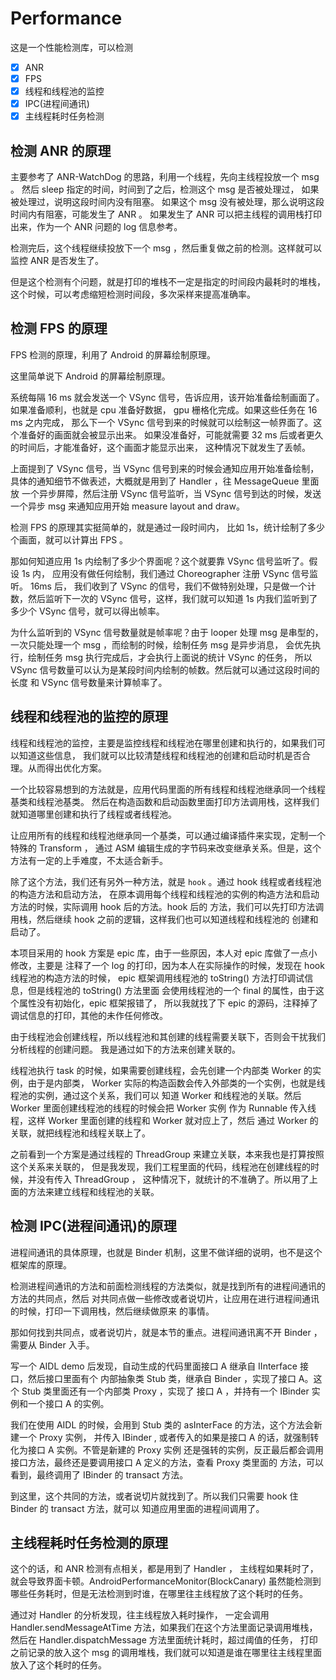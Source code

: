 # Performance

这是一个性能检测库，可以检测

- [x] ANR
- [x] FPS
- [x] 线程和线程池的监控
- [x] IPC(进程间通讯)
- [x] 主线程耗时任务检测

## 检测 ANR 的原理

主要参考了 ANR-WatchDog 的思路，利用一个线程，先向主线程投放一个 msg 。
然后 sleep 指定的时间，时间到了之后，检测这个 msg 是否被处理过，
如果被处理过，说明这段时间内没有阻塞。
如果这个 msg 没有被处理，那么说明这段时间内有阻塞，可能发生了 ANR 。
如果发生了 ANR 可以把主线程的调用栈打印出来，作为一个 ANR 问题的 log 信息参考。

检测完后，这个线程继续投放下一个 msg ，然后重复做之前的检测。这样就可以监控 ANR 是否发生了。

但是这个检测有个问题，就是打印的堆栈不一定是指定的时间段内最耗时的堆栈，
这个时候，可以考虑缩短检测时间段，多次采样来提高准确率。

## 检测 FPS 的原理

FPS 检测的原理，利用了 Android 的屏幕绘制原理。

这里简单说下 Android 的屏幕绘制原理。

系统每隔 16 ms 就会发送一个 VSync 信号，告诉应用，该开始准备绘制画面了。
如果准备顺利，也就是 cpu 准备好数据， gpu 栅格化完成。如果这些任务在 16 ms 之内完成，
那么下一个 VSync 信号到来的时候就可以绘制这一帧界面了。这个准备好的画面就会被显示出来。
如果没准备好，可能就需要 32 ms 后或者更久的时间后，才能准备好，这个画面才能显示出来，
这种情况下就发生了丢帧。

上面提到了 VSync 信号，当 VSync 信号到来的时候会通知应用开始准备绘制，
具体的通知细节不做表述，大概就是用到了 Handler ，往 MessageQueue 里面放
一个异步屏障，然后注册 VSync 信号监听，当 VSync 信号到达的时候，发送一个异步 msg 
来通知应用开始 measure layout and  draw。

检测 FPS 的原理其实挺简单的，就是通过一段时间内，
比如 1s，统计绘制了多少个画面，就可以计算出 FPS 。

那如何知道应用 1s 内绘制了多少个界面呢？这个就要靠 VSync 信号监听了。假设 1s 内，
应用没有做任何绘制，我们通过 Choreographer 注册 VSync 信号监听。 16ms 后，
我们收到了 VSync 的信号，我们不做特别处理，只是做一个计数，然后监听下一次的 VSync 
信号，这样，我们就可以知道 1s 内我们监听到了多少个 VSync 信号，就可以得出帧率。

为什么监听到的 VSync 信号数量就是帧率呢？由于 looper 处理 msg 是串型的，
一次只能处理一个 msg ，而绘制的时候，绘制任务 msg 是异步消息，
会优先执行，绘制任务 msg 执行完成后，才会执行上面说的统计 VSync 的任务，
所以 VSync 信号数量可以认为是某段时间内绘制的帧数。然后就可以通过这段时间的长度
和 VSync 信号数量来计算帧率了。


## 线程和线程池的监控的原理

线程和线程池的监控，主要是监控线程和线程池在哪里创建和执行的，如果我们可以知道这些信息，
我们就可以比较清楚线程和线程池的创建和启动时机是否合理。从而得出优化方案。

一个比较容易想到的方法就是，应用代码里面的所有线程和线程池继承同一个线程基类和线程池基类。
然后在构造函数和启动函数里面打印方法调用栈，这样我们就知道哪里创建和执行了线程或者线程池。

让应用所有的线程和线程池继承同一个基类，可以通过编译插件来实现，定制一个特殊的 Transform ，
通过 ASM 编辑生成的字节码来改变继承关系。但是，这个方法有一定的上手难度，不太适合新手。

除了这个方法，我们还有另外一种方法，就是 `hook` 。通过 hook 线程或者线程池的构造方法和启动方法，
在原本调用每个线程和线程池的实例的构造方法和启动方法的时候，实际调用 hook 后的方法。hook 后的
方法，我们可以先打印方法调用栈，然后继续 hook 之前的逻辑，这样我们也可以知道线程和线程池的
创建和启动了。

本项目采用的 hook 方案是 epic 库，由于一些原因，本人对 epic 库做了一点小修改，主要是
注释了一个 log 的打印，因为本人在实际操作的时候，发现在 hook 线程池的构造方法的时候，
epic 框架调用线程池的 toString() 方法打印调试信息，但是线程池的 toString() 方法里面
会使用线程池的一个 final 的属性，由于这个属性没有初始化，epic 框架报错了，
所以我就找了下 epic 的源码，注释掉了调试信息的打印，其他的未作任何修改。

由于线程池会创建线程，所以线程池和其创建的线程需要关联下，否则会干扰我们分析线程的创建问题。
我是通过如下的方法来创建关联的。

线程池执行 task 的时候，如果需要创建线程，会先创建一个内部类 Worker 的实例，由于是内部类，
Worker 实际的构造函数会传入外部类的一个实例，也就是线程池的实例，通过这个关系，我们可以
知道 Worker 和线程池的关联。然后 Worker 里面创建线程池的线程的时候会把 Worker 实例
作为 Runnable 传入线程，这样 Worker 里面创建的线程和 Worker 就对应上了，然后
通过 Worker 的关联，就把线程池和线程关联上了。

之前看到一个方案是通过线程的 ThreadGroup 来建立关联，本来我也是打算按照这个关系来关联的，
但是我发现，我们工程里面的代码，线程池在创建线程的时候，并没有传入 ThreadGroup ，
这种情况下，就统计的不准确了。所以用了上面的方法来建立线程和线程池的关联。

## 检测 IPC(进程间通讯)的原理

进程间通讯的具体原理，也就是 Binder 机制，这里不做详细的说明，也不是这个框架库的原理。

检测进程间通讯的方法和前面检测线程的方法类似，就是找到所有的进程间通讯的方法的共同点，然后
对共同点做一些修改或者说切片，让应用在进行进程间通讯的时候，打印一下调用栈，然后继续做原来
的事情。

那如何找到共同点，或者说切片，就是本节的重点。进程间通讯离不开 Binder ，需要从 Binder 入手。

写一个 AIDL demo 后发现，自动生成的代码里面接口 A 继承自 IInterface 接口，然后接口里面有个
内部抽象类 Stub 类，继承自 Binder ，实现了接口 A。这个 Stub 类里面还有一个内部类 Proxy ，实现了
接口 A ，并持有一个 IBinder 实例和一个接口 A 的实例。

我们在使用 AIDL 的时候，会用到 Stub 类的 asInterFace 的方法，这个方法会新建一个 Proxy 实例，
并传入 IBinder , 或者传入的如果是接口 A 的话，就强制转化为接口 A 实例。不管是新建的 Proxy 实例
还是强转的实例，反正最后都会调用接口方法，最终还是要调用接口 A 定义的方法，查看 Proxy 类里面的
方法，可以看到，最终调用了 IBinder 的 transact 方法。

到这里，这个共同的方法，或者说切片就找到了。所以我们只需要 hook 住 Binder 的 transact 方法，就可以
知道应用里面的进程间调用了。

## 主线程耗时任务检测的原理

这个的话，和 ANR 检测有点相关，都是用到了 Handler ，
主线程如果耗时了，就会导致界面卡顿。AndroidPerformanceMonitor(BlockCanary) 
虽然能检测到哪些任务耗时，但是无法检测到时谁，在哪里往主线程放了这个耗时的任务。

通过对 Handler 的分析发现，往主线程放入耗时操作，
一定会调用 Handler.sendMessageAtTime 方法，如果我们在这个方法里面记录调用堆栈，
然后在 Handler.dispatchMessage 方法里面统计耗时，超过阈值的任务，
打印之前记录的放入这个 msg 的调用堆栈，我们就可以知道是谁在哪里往主线程里面放入了这个耗时的任务。